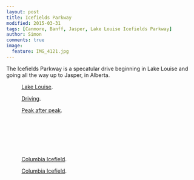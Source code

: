 ```yaml
---
layout: post
title: Icefields Parkway
modified: 2015-03-31
tags: [Canmore, Banff, Jasper, Lake Louise Icefields Parkway]
author: Simon
comments: true
image:
  feature: IMG_4121.jpg
---
```


The Icefields Parkway is a specatular drive beginning in Lake Louise and going all the way up to Jasper, in Alberta.


<figure>
	<a href="../images/IMG_4128.jpg"><img src="../images/IMG_4128.jpg" alt=""></a>
	<figcaption><a href="../images/IMG_4128.jpg" title="Lake Louise">Lake Louise</a>.</figcaption>
</figure>

<figure>
	<a href="../images/IMG_4144.jpg"><img src="../images/IMG_4144.jpg" alt=""></a>
	<figcaption><a href="../images/IMG_4144.jpg" title="Driving">Driving</a>.</figcaption>
</figure>

<figure>
	<a href="../images/IMG_4194.jpg"><img src="../images/IMG_4194.jpg" alt=""></a>
	<figcaption><a href="../images/IMG_4194.jpg" title="Peak after peak">Peak after peak</a>.</figcaption>
</figure>

<figure>
	<a href="../images/IMG_4208.jpg"><img src="../images/IMG_4208.jpg" alt=""></a>
</figure>

<figure>
	<a href="../images/IMG_4224.jpg"><img src="../images/IMG_4224.jpg" alt=""></a>
</figure>

<figure>
	<a href="../images/IMG_4261.jpg"><img src="../images/IMG_4261.jpg" alt=""></a>
</figure>

<figure>
	<a href="../images/IMG_4271.jpg"><img src="../images/IMG_4271.jpg" alt=""></a>
</figure>

<figure>
	<a href="../images/IMG_4278.jpg"><img src="../images/IMG_4278.jpg" alt=""></a>
</figure>

<figure>
	<a href="../images/IMG_4281.jpg"><img src="../images/IMG_4281.jpg" alt=""></a>
</figure>

<figure>
	<a href="../images/IMG_4302.jpg"><img src="../images/IMG_4302.jpg" alt=""></a>
</figure>

<figure>
	<a href="../images/IMG_4310.jpg"><img src="../images/IMG_4310.jpg" alt=""></a>
	<figcaption><a href="../images/IMG_4310.jpg" title="Peak after peak">Columbia Icefield</a>.</figcaption>
</figure>

<figure>
	<a href="../images/IMG_4344.jpg"><img src="../images/IMG_4344.jpg" alt=""></a>
	<figcaption><a href="../images/IMG_4344.jpg" title="Peak after peak">Columbia Icefield</a>.</figcaption>
</figure>